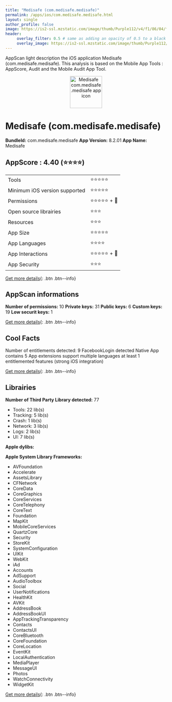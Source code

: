 ```yaml
---
title: "Medisafe (com.medisafe.medisafe)"
permalink: /apps/ios/com.medisafe.medisafe.html
layout: single
author_profile: false
image: https://is2-ssl.mzstatic.com/image/thumb/Purple112/v4/f1/86/04/f18604f5-f440-b039-10cf-d2fcd78579a6/AppIcon-0-1x_U007emarketing-0-10-0-85-220.png/512x512bb.jpg
header: 
     overlay_filter: 0.5 # same as adding an opacity of 0.5 to a black background
     overlay_image: https://is2-ssl.mzstatic.com/image/thumb/Purple112/v4/f1/86/04/f18604f5-f440-b039-10cf-d2fcd78579a6/AppIcon-0-1x_U007emarketing-0-10-0-85-220.png/512x512bb.jpg
---
```

AppScan light description the iOS application Medisafe (com.medisafe.medisafe). This analysis is based on the Mobile App Tools : AppScore, Audit and the Mobile Audit App Tool.

  
  
<div style="text-align: center;"><img src="https://is2-ssl.mzstatic.com/image/thumb/Purple112/v4/f1/86/04/f18604f5-f440-b039-10cf-d2fcd78579a6/AppIcon-0-1x_U007emarketing-0-10-0-85-220.png/512x512bb.jpg" width="100" height="100" alt="Medisafe com.medisafe.medisafe app icon"></div>  
  
# Medisafe (com.medisafe.medisafe)

**BundleId:** com.medisafe.medisafe
**App Version:** 8.2.01
**App Name:** Medisafe


## AppScore : 4.40 (⭐️⭐️⭐️⭐️) 

<table>
<tr><td> Tools </td><td> ⭐️⭐️⭐️⭐️⭐️ </td></tr>
<tr><td> Minimum iOS version supported </td><td> ⭐️⭐️⭐️⭐️⭐️ </td></tr>
<tr><td> Permissions </td><td> ⭐️⭐️⭐️⭐️⭐️ + 🌟 </td></tr>
<tr><td> Open source librairies </td><td> ⭐️⭐️⭐️ </td></tr>
<tr><td> Resources </td><td> ⭐️⭐️⭐️ </td></tr>
<tr><td> App Size </td><td> ⭐️⭐️⭐️⭐️⭐️ </td></tr>
<tr><td> App Languages </td><td> ⭐️⭐️⭐️⭐️ </td></tr>
<tr><td> App Interactions </td><td> ⭐️⭐️⭐️⭐️⭐️ + 🌟 </td></tr>
<tr><td> App Security </td><td> ⭐️⭐️⭐️ </td></tr>
</table>

[Get more details](/pricing.html){: .btn .btn--info}  
  
## AppScan informations 

**Number of permissions:** 10
**Private keys:** 31
**Public keys:** 6
**Custom keys:** 19
**Low securit keys:** 1
  
[Get more details](/pricing.html){: .btn .btn--info}

## Cool Facts

Number of entitlements detected: 9
FacebookLogin detected
Native App
contains 5 App extensions
support multiple languages
at least 1 entitlemented features (strong iOS integration)
  
[Get more details](/pricing.html){: .btn .btn--info}

## Librairies 
**Number of Third Party Library detected:** 77
- Tools: 22 lib(s)
- Tracking: 5 lib(s)
- Crash: 1 lib(s)
- Network: 3 lib(s)
- Logs: 2 lib(s)
- UI: 7 lib(s)

**Apple dylibs:**


**Apple System Library Frameworks:**
- AVFoundation
- Accelerate
- AssetsLibrary
- CFNetwork
- CoreData
- CoreGraphics
- CoreServices
- CoreTelephony
- CoreText
- Foundation
- MapKit
- MobileCoreServices
- QuartzCore
- Security
- StoreKit
- SystemConfiguration
- UIKit
- WebKit
- iAd
- Accounts
- AdSupport
- AudioToolbox
- Social
- UserNotifications
- HealthKit
- AVKit
- AddressBook
- AddressBookUI
- AppTrackingTransparency
- Contacts
- ContactsUI
- CoreBluetooth
- CoreFoundation
- CoreLocation
- EventKit
- LocalAuthentication
- MediaPlayer
- MessageUI
- Photos
- WatchConnectivity
- WidgetKit


  
[Get more details](/pricing.html){: .btn .btn--info}

